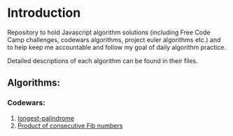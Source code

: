 Introduction
=============

Repository to hold Javascript algorithm solutions (including Free Code Camp challenges, codewars algorithms, project euler algorithms etc.) and to help keep me accountable and follow my goal of daily algorithm practice.

Detailed descriptions of each algorithm can be found in their files.
## Algorithms:

### Codewars:

1. [longest-palindrome](https://github.com/TomaszGa/javascript-algorithms/blob/master/codewars/longest-palindrome.js)
2. [Product of consecutive Fib numbers](https://github.com/TomaszGa/javascript-algorithms/blob/master/codewars/Product%20of%20consecutive%20Fib%20numbers.js)
